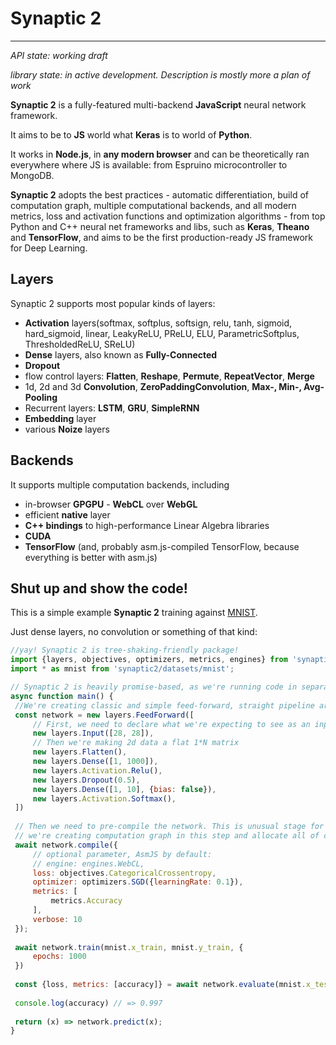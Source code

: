 # Synaptic 2
---
*API state: working draft*

*library state: in active development. Description is mostly more a plan of work*

**Synaptic 2** is a fully-featured multi-backend **JavaScript** neural network framework.

It aims to be to **JS** world what **Keras** is to world of **Python**.

It works in **Node.js**, in **any modern browser** 
and can be theoretically ran everywhere where JS is available: 
from Espruino microcontroller to MongoDB.

**Synaptic 2** adopts the best practices - 
automatic differentiation, build of computation graph, multiple computational backends, 
and all modern metrics, loss and activation functions and optimization algorithms -
from top Python and C++ neural net frameworks and libs, such as **Keras**, **Theano** and **TensorFlow**, 
and aims to be the first production-ready JS framework for Deep Learning. 


## Layers
Synaptic 2 supports most popular kinds of layers:

- **Activation** layers(softmax, softplus, softsign, relu, tanh, sigmoid, hard_sigmoid, linear, LeakyReLU, PReLU, ELU, ParametricSoftplus, ThresholdedReLU, SReLU)
- **Dense** layers, also known as **Fully-Connected**
- **Dropout**
- flow control layers: **Flatten**, **Reshape**, **Permute**, **RepeatVector**, **Merge**
- 1d, 2d and 3d **Convolution**, **ZeroPaddingConvolution**, **Max-, Min-, Avg-Pooling**
- Recurrent layers: **LSTM**, **GRU**, **SimpleRNN**
- **Embedding** layer
- various **Noize** layers


## Backends
It supports multiple computation backends, including 
- in-browser **GPGPU** - **WebCL** over **WebGL**
- efficient **native** layer
- **C++ bindings** to high-performance Linear Algebra libraries
- **CUDA**
- **TensorFlow** (and, probably asm.js-compiled TensorFlow,
because everything is better with asm.js)

## Shut up and show the code!

This is a simple example **Synaptic 2** training against
[MNIST](https://en.wikipedia.org/wiki/MNIST_database).

Just dense layers, no convolution or something of that kind:
```javascript
//yay! Synaptic 2 is tree-shaking-friendly package!
import {layers, objectives, optimizers, metrics, engines} from 'synaptic2';
import * as mnist from 'synaptic2/datasets/mnist';

// Synaptic 2 is heavily promise-based, as we're running code in separate process
async function main() {
 //We're creating classic and simple feed-forward, straight pipeline architecture here
 const network = new layers.FeedForward([
     // First, we need to declare what we're expecting to see as an input
     new layers.Input([28, 28]),
     // Then we're making 2d data a flat 1*N matrix 
     new layers.Flatten(),  
     new layers.Dense([1, 1000]),
     new layers.Activation.Relu(),
     new layers.Dropout(0.5),
     new layers.Dense([1, 10], {bias: false}),
     new layers.Activation.Softmax(),
 ])
 
 // Then we need to pre-compile the network. This is unusual stage for JS frameworks, but important one:
 // we're creating computation graph in this step and allocate all of our weights. 
 await network.compile({
     // optional parameter, AsmJS by default:
     // engine: engines.WebCL,
     loss: objectives.CategoricalCrossentropy,
     optimizer: optimizers.SGD({learningRate: 0.1}),
     metrics: [
         metrics.Accuracy
     ],
     verbose: 10
 });
 
 await network.train(mnist.x_train, mnist.y_train, {
     epochs: 1000
 })
 
 const {loss, metrics: [accuracy]} = await network.evaluate(mnist.x_test, mnist.y_test);
 
 console.log(accuracy) // => 0.997
 
 return (x) => network.predict(x);
}
```